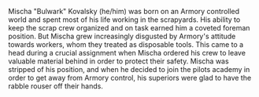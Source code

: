 Mischa "Bulwark" Kovalsky (he/him) was born on an Armory controlled world and spent most of his life working in the scrapyards. His ability to keep the scrap crew organized and on task earned him a coveted foreman position. But Mischa grew increasingly disgusted by Armory's attitude towards workers, whom they treated as disposable tools. This came to a head during a crucial assignment when Mischa ordered his crew to leave valuable material behind in order to protect their safety. Mischa was stripped of his position, and when he decided to join the pilots academy in order to get away from Armory control, his superiors were glad to have the rabble rouser off their hands.